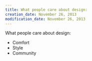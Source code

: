 ```yaml
---
title: What people care about design:
creation_date: November 26, 2013
modification_date: November 26, 2013
---
```



What people care about design:

- Comfort 
- Style
- Community
